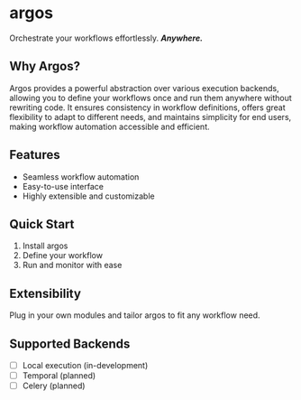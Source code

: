 # argos

Orchestrate your workflows effortlessly. ***Anywhere.***

## Why Argos?

Argos provides a powerful abstraction over various execution backends, allowing you to define your workflows once and run them anywhere without rewriting code. It ensures consistency in workflow definitions, offers great flexibility to adapt to different needs, and maintains simplicity for end users, making workflow automation accessible and efficient.

## Features

- Seamless workflow automation  
- Easy-to-use interface  
- Highly extensible and customizable  

## Quick Start

1. Install argos  
2. Define your workflow  
3. Run and monitor with ease  

## Extensibility

Plug in your own modules and tailor argos to fit any workflow need.

## Supported Backends

- [ ] Local execution (in-development)
- [ ] Temporal (planned)
- [ ] Celery (planned)
